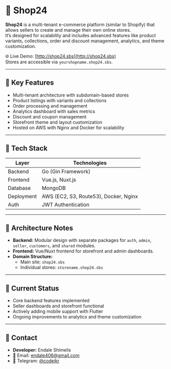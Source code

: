 # 🛒 Shop24

**Shop24** is a multi-tenant e-commerce platform (similar to Shopify) that allows sellers to create and manage their own online stores.  
It’s designed for scalability and includes advanced features like product variants, collections, order and discount management, analytics, and theme customization.  

🌐 Live Demo: [http://shop24.sbs](http://shop24.sbs)  
Stores are accessible via `yourshopname.shop24.sbs`.

---

## 🔹 Key Features
- Multi-tenant architecture with subdomain-based stores
- Product listings with variants and collections
- Order processing and management
- Analytics dashboard with sales metrics
- Discount and coupon management
- Storefront theme and layout customization
- Hosted on AWS with Nginx and Docker for scalability

---

## 🔹 Tech Stack
| Layer        | Technologies |
|-------------|--------------|
| Backend     | Go (Gin Framework) |
| Frontend    | Vue.js, Nuxt.js |
| Database    | MongoDB |
| Deployment  | AWS (EC2, S3, Route53), Docker, Nginx |
| Auth        | JWT Authentication |

---

## 🔹 Architecture Notes
- **Backend:** Modular design with separate packages for `auth`, `admin`, `seller`, `customers`, and `shared` modules.  
- **Frontend:** Vue/Nuxt frontend for storefront and admin dashboards.  
- **Domain Structure:**  
  - Main site: `shop24.sbs`  
  - Individual stores: `storename.shop24.sbs`  

---

## 🔹 Current Status
- Core backend features implemented  
- Seller dashboards and storefront functional  
- Actively adding mobile support with Flutter  
- Ongoing improvements to analytics and theme customization

---

## 🔹 Contact
- **Developer:** Endale Shimelis  
- 📧 Email: endale406@gmail.com    
- 💬 Telegram: [@codejkr](https://t.me/codejkr)
